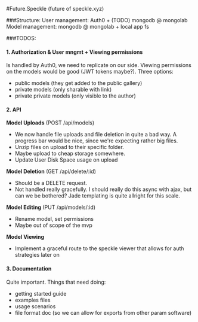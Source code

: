 #Future.Speckle
(future of speckle.xyz)

###Structure:
User management: Auth0 + (TODO) mongodb @ mongolab
Model management: mongodb @ mongolab + local app fs

###TODOS:
#### 1. Authorization & User mngmt + Viewing permissions

Is handled by Auth0, we need to replicate on our side. 
Viewing permissions on the models would be good (JWT tokens maybe?). Three options: 
- public models (they get added to the public gallery)
- private models (only sharable with link)
- private private models (only visible to the author)

#### 2. API

**Model Uploads** (POST /api/models)
- We now handle file uploads and file deletion in quite a bad way. A progress bar would be nice, since we're expecting rather big files. 
- Unzip files on upload to their specific folder. 
- Maybe upload to cheap storage somewhere.
- Update User Disk Space usage on upload

**Model Deletion** (GET /api/delete/:id)
- Should be a DELETE request. 
- Not handled really gracefully. I should really do this async with ajax, but can we be bothered? Jade templating is quite allright for this scale. 

**Model Editing** (PUT /api/models/:id)
- Rename model, set permissions
- Maybe out of scope of the mvp

**Model Viewing** 
- Implement a graceful route to the speckle viewer that allows for auth strategies later on

#### 3. Documentation

Quite important. Things that need doing:
- getting started guide
- examples files
- usage scenarios
- file format doc (so we can allow for exports from other param software)
